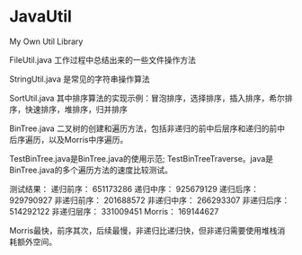 # JavaUtil
My Own Util Library

FileUtil.java
工作过程中总结出来的一些文件操作方法

StringUtil.java
是常见的字符串操作算法

SortUtil.java
其中排序算法的实现示例：冒泡排序，选择排序，插入排序，希尔排序，快速排序，堆排序，归并排序

BinTree.java
二叉树的创建和遍历方法，包括非递归的前中后层序和递归的前中后序遍历，以及Morris中序遍历。

TestBinTree.java是BinTree.java的使用示范; TestBinTreeTraverse。java是BinTree.java的多个遍历方法的速度比较测试。

测试结果：
递归前序：     651173286
递归中序：     925679129
递归后序：     929790927
非递归前序： 201688572
非递归中序： 266293307
非递归后序： 514292122
非递归层序： 331009451
Morris：   169144627

Morris最快，前序其次，后续最慢，非递归比递归快，但非递归需要使用堆栈消耗额外空间。

